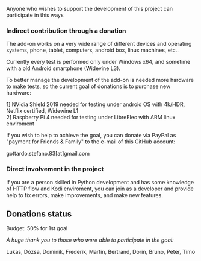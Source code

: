 Anyone who wishes to support the development of this project can participate in this ways

### Indirect contribution through a donation
The add-on works on a very wide range of different devices and operating systems, phone, tablet, computers, android box, linux machines, etc..

Currently every test is performed only under Windows x64, and sometime with a old Android smartphone (Widevine L3).

To better manage the development of the add-on is needed more hardware to make tests,
so the current goal of donations is to purchase new hardware:

1] NVidia Shield 2019 needed for testing under android OS with 4k/HDR, Netflix certified, Widewine L1<br/>
2] Raspberry Pi 4 needed for testing under LibreElec with ARM linux enviroment

If you wish to help to achieve the goal, you can donate via PayPal as "payment for Friends & Family" to the e-mail of this GitHub account:

gottardo.stefano.83[at]gmail.com

### Direct involvement in the project
If you are a person skilled in Python development and has some knowledge of HTTP flow and Kodi enviroment,
you can join as a developer and provide help to fix errors, make improvements, and make new features.

## Donations status

Budget: 50% for 1st goal

_A huge thank you to those who were able to participate in the goal:_

Lukas, Dózsa, Dominik, Frederik, Martin, Bertrand, Dorin, Bruno, Péter, Timo
